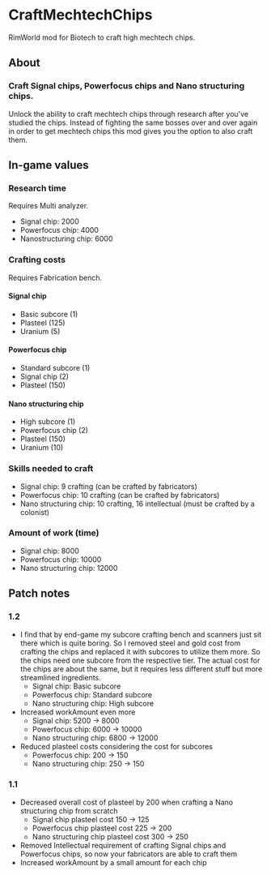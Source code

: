 # CraftMechtechChips
RimWorld mod for Biotech to craft high mechtech chips.

## About

### Craft Signal chips, Powerfocus chips and Nano structuring chips.

Unlock the ability to craft mechtech chips through research after you've studied the chips. Instead of fighting the same bosses over and over again in order to get mechtech chips this mod gives you the option to also craft them.

## In-game values
### Research time
Requires Multi analyzer.
- Signal chip: 2000
- Powerfocus chip: 4000
- Nanostructuring chip: 6000
### Crafting costs
Requires Fabrication bench.
#### Signal chip
- Basic subcore (1)
- Plasteel (125)
- Uranium (5)
#### Powerfocus chip
- Standard subcore (1)
- Signal chip (2)
- Plasteel (150)
#### Nano structuring chip
- High subcore (1)
- Powerfocus chip (2)
- Plasteel (150)
- Uranium (10)
### Skills needed to craft
- Signal chip: 9 crafting (can be crafted by fabricators)
- Powerfocus chip: 10 crafting (can be crafted by fabricators)
- Nano structuring chip: 10 crafting, 16 intellectual (must be crafted by a colonist)
### Amount of work (time)
- Signal chip: 8000
- Powerfocus chip: 10000
- Nano structuring chip: 12000
## Patch notes
### 1.2
- I find that by end-game my subcore crafting bench and scanners just sit there which is quite boring. So I removed steel and gold cost from crafting the chips and replaced it with subcores to utilize them more. So the chips need one subcore from the respective tier. The actual cost for the chips are about the same, but it requires less different stuff but more streamlined ingredients.
  - Signal chip: Basic subcore
  - Powerfocus chip: Standard subcore
  - Nano structuring chip: High subcore
- Increased workAmount even more
  - Signal chip: 5200 -> 8000
  - Powerfocus chip: 6000 -> 10000
  - Nano structuring chip: 6800 -> 12000
- Reduced plasteel costs considering the cost for subcores
  - Powerfocus chip: 200 -> 150
  - Nano structuring chip: 250 -> 150
### 1.1
  - Decreased overall cost of plasteel by 200 when crafting a Nano structuring chip from scratch
    - Signal chip plasteel cost 150 -> 125
    - Powerfocus chip plasteel cost 225 -> 200
    - Nano structuring chip plasteel cost 300 -> 250
  - Removed Intellectual requirement of crafting Signal chips and Powerfocus chips, so now your fabricators are able to craft them
  - Increased workAmount by a small amount for each chip
